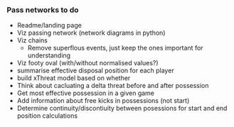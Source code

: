 ### Pass networks to do

 - Readme/landing page
 - Viz passing network (network diagrams in python)
 - Viz chains
    - Remove superflous events, just keep the ones important for understanding
 - Viz footy oval (with/without normalised values?)
 - summarise effective disposal position for each player
 - build xThreat model based on whether 
 - Think about cacluating a delta threat before and after possession
 - Get most effective possession in a given game
 - Add information about free kicks in possessions (not start)
 - Determine continuity/discontiuity between posessions for start and end position calculations